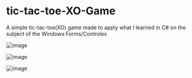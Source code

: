 # tic-tac-toe-XO-Game
A simple tic-tac-toe(XO) game made to apply what I learned in C# on the subject of the Windows Forms/Controles

![image](https://github.com/user-attachments/assets/dc6044e7-4182-4499-b674-2fd4d055e07e)

![image](https://github.com/user-attachments/assets/7e3ac5e1-427a-4ad6-9b17-a259ff768c9a)

![image](https://github.com/user-attachments/assets/1c510417-541c-4091-a73c-394a21a84c46)
